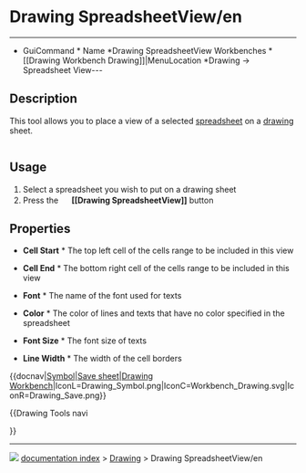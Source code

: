 # Drawing SpreadsheetView/en
---
- GuiCommand   *   Name   *Drawing SpreadsheetView   Workbenches   *[[Drawing Workbench   Drawing]]|MenuLocation   *Drawing → Spreadsheet View---

## Description

This tool allows you to place a view of a selected [spreadsheet](Spreadsheet_Workbench.md) on a [drawing](Drawing_Workbench.md) sheet.

<img alt="" src=images/Drawing_spreadsheetview.jpg  style="width   *640px;">

## Usage

1.  Select a spreadsheet you wish to put on a drawing sheet
2.  Press the **<img src="images/Drawing_SpreadsheetView.png" width=16px> [[Drawing SpreadsheetView]]** button

## Properties

-    **Cell Start**   * The top left cell of the cells range to be included in this view

-    **Cell End**   * The bottom right cell of the cells range to be included in this view

-    **Font**   * The name of the font used for texts

-    **Color**   * The color of lines and texts that have no color specified in the spreadsheet

-    **Font Size**   * The font size of texts

-    **Line Width**   * The width of the cell borders


{{docnav|[Symbol](Drawing_Symbol.md)|[Save sheet](Drawing_Save.md)|[Drawing Workbench](Drawing_Workbench.md)|IconL=Drawing_Symbol.png|IconC=Workbench_Drawing.svg|IconR=Drawing_Save.png}}


{{Drawing Tools navi

}}



---
![](images/Right_arrow.png) [documentation index](../README.md) > [Drawing](Category_Drawing.md) > Drawing SpreadsheetView/en
